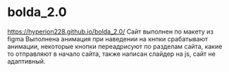 # bolda_2.0
https://hyperion228.github.io/bolda_2.0/
Сайт выполнен по макету из figma
Выполнена анимация при наведении на кнпки срабатывают анимации, некоторые кнопки переадрисуют по разделам сайта, какие то отправляют в начало сайта, также написан слайдер на js, сайт не адаптивный.
